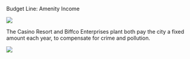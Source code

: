 Budget Line: Amenity Income

![](docs/images/pollution.png)

The Casino Resort and Biffco Enterprises plant both pay the city a fixed amount each year, to compensate for crime and pollution.

![](Chart::StatAmenityIncomeStat)

